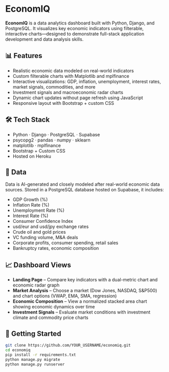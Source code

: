 # EconomIQ

**EconomIQ** is a data analytics dashboard built with Python, Django, and PostgreSQL. It visualizes key economic indicators using filterable, interactive charts—designed to demonstrate full-stack application development and data analysis skills.

## 📊 Features

- Realistic economic data modeled on real-world indicators
- Custom filterable charts with Matplotlib and mplfinance
- Interactive visualizations: GDP, inflation, unemployment, interest rates, market signals, commodities, and more
- Investment signals and macroeconomic radar charts
- Dynamic chart updates without page refresh using JavaScript
- Responsive layout with Bootstrap + custom CSS

## 🛠️ Tech Stack

- Python · Django · PostgreSQL · Supabase
- psycopg2 · pandas · numpy · sklearn
- matplotlib · mplfinance
- Bootstrap + Custom CSS
- Hosted on Heroku

## 📁 Data

Data is AI-generated and closely modeled after real-world economic data sources. Stored in a PostgreSQL database hosted on Supabase, it includes:

- GDP Growth (%)
- Inflation Rate (%)
- Unemployment Rate (%)
- Interest Rate (%)
- Consumer Confidence Index
- usd/eur and usd/jpy exchange rates
- Crude oil and gold prices
- VC funding volume, M&A deals
- Corporate profits, consumer spending, retail sales
- Bankruptcy rates, economic composition

## 📈 Dashboard Views

- **Landing Page** – Compare key indicators with a dual-metric chart and economic radar graph
- **Market Analysis** – Choose a market (Dow Jones, NASDAQ, S&P500) and chart options (VWAP, EMA, SMA, regression)
- **Economic Composition** – View a normalized stacked area chart showing economic dynamics over time
- **Investment Signals** – Evaluate market conditions with investment climate and commodity price charts

## 🚀 Getting Started

```bash
git clone https://github.com/YOUR_USERNAME/economiq.git
cd economiq
pip install -r requirements.txt
python manage.py migrate
python manage.py runserver
